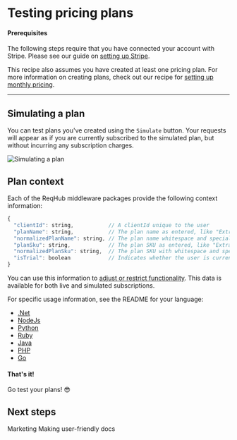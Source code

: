 
# Testing pricing plans

#### Prerequisites

The following steps require that you have connected your account with Stripe. Please see our guide on [setting up Stripe](/guides/setting-up-stripe).

This recipe also assumes you have created at least one pricing plan. For more information on creating plans, check out our recipe for [setting up monthly pricing](/recipes/monthly-pricing).

----

## Simulating a plan

You can test plans you've created using the `Simulate` button. Your requests will appear as if you are currently subscribed to the simulated plan, but without incurring any subscription charges.

![Simulating a plan](https://reqhubprod.blob.core.windows.net/public/docs/simulate-plan.png)

## Plan context

Each of the ReqHub middleware packages provide the following context information:

```js
{
  "clientId": string,           // A clientId unique to the user
  "planName": string,           // The plan name as entered, like "Extra awesome"
  "normalizedPlanName": string, // The plan name whitespace and special characters removed, like "Extra-awesome"
  "planSku": string,            // The plan SKU as entered, like "Extra awesome SKU!!!"
  "normalizedPlanSku": string,  // The plan SKU with whitespace and special characters removed, like "Extra-awesome-SKU"
  "isTrial": boolean            // Indicates whether the user is currently in a trial period
}
```

You can use this information to [adjust or restrict functionality](/recipes/functionality-by-plan).
This data is available for both live and simulated subscriptions.

For specific usage information, see the README for your language:

* [.Net](https://github.com/SpaceGiraffe-io/ReqHubDotNet#plan-information)
* [NodeJs](https://github.com/SpaceGiraffe-io/ReqHubNode#plan-information)
* [Python](https://github.com/SpaceGiraffe-io/ReqHubPython#plan-information)
* [Ruby](https://github.com/SpaceGiraffe-io/ReqHubRuby#plan-information)
* [Java](https://github.com/SpaceGiraffe-io/ReqHubJava#plan-information)
* [PHP](https://github.com/SpaceGiraffe-io/ReqHubPHP#plan-information)
* [Go](https://github.com/SpaceGiraffe-io/ReqHubGo#plan-information)

#### That's it!

Go test your plans! &#x1f60e;

## Next steps
Marketing
Making user-friendly docs

